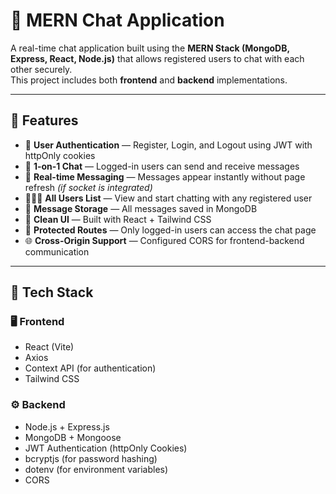 # 💬 MERN Chat Application

A real-time chat application built using the **MERN Stack (MongoDB, Express, React, Node.js)** that allows registered users to chat with each other securely.  
This project includes both **frontend** and **backend** implementations.

---

## 🚀 Features

- 🔐 **User Authentication** — Register, Login, and Logout using JWT with httpOnly cookies  
- 💬 **1-on-1 Chat** — Logged-in users can send and receive messages  
- 📡 **Real-time Messaging** — Messages appear instantly without page refresh *(if socket is integrated)*  
- 🧑‍🤝‍🧑 **All Users List** — View and start chatting with any registered user  
- 💾 **Message Storage** — All messages saved in MongoDB  
- 🎨 **Clean UI** — Built with React + Tailwind CSS  
- 🧠 **Protected Routes** — Only logged-in users can access the chat page  
- 🌐 **Cross-Origin Support** — Configured CORS for frontend-backend communication  

---

## 🧱 Tech Stack

### 🖥️ Frontend
- React (Vite)
- Axios
- Context API (for authentication)
- Tailwind CSS

### ⚙️ Backend
- Node.js + Express.js
- MongoDB + Mongoose
- JWT Authentication (httpOnly Cookies)
- bcryptjs (for password hashing)
- dotenv (for environment variables)
- CORS
